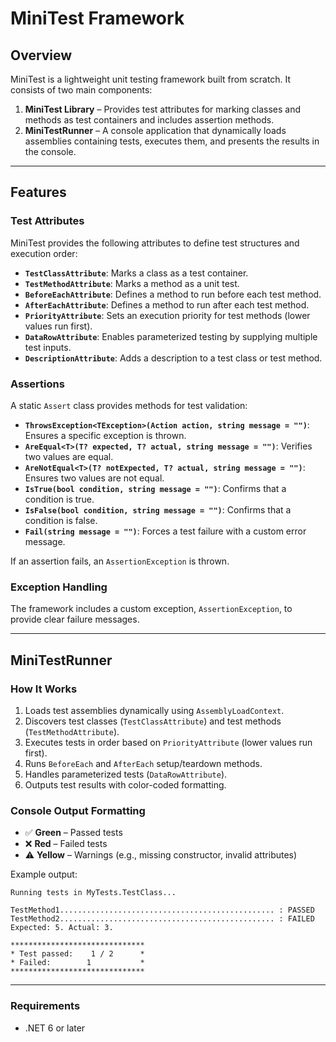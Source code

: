 # MiniTest Framework

## Overview
MiniTest is a lightweight unit testing framework built from scratch. It consists of two main components:

1. **MiniTest Library** – Provides test attributes for marking classes and methods as test containers and includes assertion methods.
2. **MiniTestRunner** – A console application that dynamically loads assemblies containing tests, executes them, and presents the results in the console.

---

## Features
### Test Attributes
MiniTest provides the following attributes to define test structures and execution order:

- **`TestClassAttribute`**: Marks a class as a test container.
- **`TestMethodAttribute`**: Marks a method as a unit test.
- **`BeforeEachAttribute`**: Defines a method to run before each test method.
- **`AfterEachAttribute`**: Defines a method to run after each test method.
- **`PriorityAttribute`**: Sets an execution priority for test methods (lower values run first).
- **`DataRowAttribute`**: Enables parameterized testing by supplying multiple test inputs.
- **`DescriptionAttribute`**: Adds a description to a test class or test method.

### Assertions
A static `Assert` class provides methods for test validation:

- **`ThrowsException<TException>(Action action, string message = "")`**: Ensures a specific exception is thrown.
- **`AreEqual<T>(T? expected, T? actual, string message = "")`**: Verifies two values are equal.
- **`AreNotEqual<T>(T? notExpected, T? actual, string message = "")`**: Ensures two values are not equal.
- **`IsTrue(bool condition, string message = "")`**: Confirms that a condition is true.
- **`IsFalse(bool condition, string message = "")`**: Confirms that a condition is false.
- **`Fail(string message = "")`**: Forces a test failure with a custom error message.

If an assertion fails, an `AssertionException` is thrown.

### Exception Handling
The framework includes a custom exception, `AssertionException`, to provide clear failure messages.

---

## MiniTestRunner
### How It Works
1. Loads test assemblies dynamically using `AssemblyLoadContext`.
2. Discovers test classes (`TestClassAttribute`) and test methods (`TestMethodAttribute`).
3. Executes tests in order based on `PriorityAttribute` (lower values run first).
4. Runs `BeforeEach` and `AfterEach` setup/teardown methods.
5. Handles parameterized tests (`DataRowAttribute`).
6. Outputs test results with color-coded formatting.

### Console Output Formatting
- ✅ **Green** – Passed tests
- ❌ **Red** – Failed tests
- ⚠ **Yellow** – Warnings (e.g., missing constructor, invalid attributes)

Example output:
```
Running tests in MyTests.TestClass...

TestMethod1................................................ : PASSED
TestMethod2................................................ : FAILED
Expected: 5. Actual: 3.

******************************
* Test passed:    1 / 2      *
* Failed:        1           *
******************************
```

---
### Requirements
- .NET 6 or later
